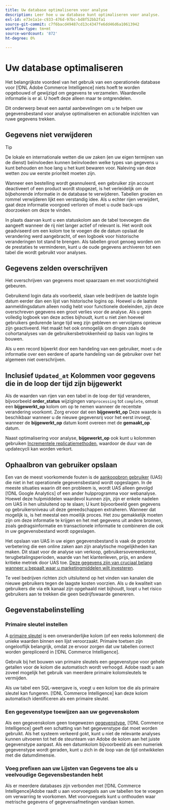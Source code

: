 ```yaml
---
title: Uw database optimaliseren voor analyse
description: Leer hoe u uw database kunt optimaliseren voor analyse.
exl-id: e73e1a1e-c933-476d-97bc-bd8f52bb2fa1
source-git-commit: c7f6bacd49487cd13c4347fe6dd46d6a10613942
workflow-type: tm+mt
source-wordcount: '872'
ht-degree: 0%

---
```


# Uw database optimaliseren

Het belangrijkste voordeel van het gebruik van een operationele database voor [!DNL Adobe Commerce Intelligence] niets hoeft te worden opgebouwd of gewijzigd om gegevens te verzamelen. Waardevolle informatie is er al. U hoeft deze alleen maar te ontgrendelen.

Dit onderwerp bevat een aantal aanbevelingen om u te helpen uw gegevensbestand voor analyse optimaliseren en actionable inzichten van ruwe gegevens trekken.

## Gegevens niet verwijderen

>[!TIP]
>
>De lokale en internationale wetten die uw zaken (en uw eigen termijnen van de dienst) beïnvloeden kunnen beïnvloeden welke types van gegevens u kunt behouden en hoe lang u het kunt bewaren voor. Naleving van deze wetten zou uw eerste prioriteit moeten zijn.

Wanneer een bestelling wordt geannuleerd, een gebruiker zijn account deactiveert of een product wordt stopgezet, is het verleidelijk om de bijbehorende informatie in de database te verwijderen. Tabellen groeien en rommel verwijderen lijkt een verstandig idee. Als u echter rijen verwijdert, gaat deze informatie voorgoed verloren of moet u oude back-ups doorzoeken om deze te vinden.

In plaats daarvan kunt u een statuskolom aan de tabel toevoegen die aangeeft wanneer de rij niet langer actief of relevant is. Het wordt ook geadviseerd om een kolom toe te voegen die de datum opslaat de verandering werd aangebracht, of een logboek voor historische veranderingen tot stand te brengen. Als tabellen groot genoeg worden om de prestaties te verminderen, kunt u de oude gegevens archiveren tot een tabel die wordt gebruikt voor analyses.

## Gegevens zelden overschrijven

Het overschrijven van gegevens moet spaarzaam en met voorzichtigheid gebeuren.

Gebruikend login data als voorbeeld, slaan vele bedrijven de laatste login datum eerder dan een lijst van historische logins op. Hoewel u de laatste aanmeldingsdatum alleen nodig hebt voor functionele doeleinden, zijn deze overschreven gegevens een groot verlies voor de analyse. Als u geen volledig logboek van deze acties bijhoudt, kunt u niet zien hoeveel gebruikers gedurende lange tijd weg zijn gebleven en vervolgens opnieuw zijn geactiveerd. Het maakt het ook onmogelijk om dingen zoals de cohortanalyses van de gebruikersbetrokkenheid op basis van logins te bouwen.

Als u een record bijwerkt door een handeling van een gebruiker, moet u de informatie over een eerdere of aparte handeling van de gebruiker over het algemeen niet overschrijven.

## Inclusief `Updated_at` Kolommen voor gegevens die in de loop der tijd zijn bijgewerkt

Als de waarden van rijen van een tabel in de loop der tijd veranderen, bijvoorbeeld **order\_status** wijzigingen van`processing` tot `complete`, omvat een **bijgewerkt\_op** kolom om op te nemen wanneer de recentste verandering voorkomt. Zorg ervoor dat een **bijgewerkt\_op** Deze waarde is beschikbaar wanneer u de nieuwe gegevensrij voor het eerst invoegt, wanneer de **bijgewerkt\_op** datum komt overeen met de **gemaakt\_op** datum.

Naast optimalisering voor analyse, **bijgewerkt\_op** ook kunt u kolommen gebruiken [Incrementele replicatiemethoden](../data-analyst/data-warehouse-mgr/cfg-replication-methods.md), waardoor de duur van de updatecycli kan worden verkort.

## Ophaalbron van gebruiker opslaan

Een van de meest voorkomende fouten is de [aankoopbron gebruiker](../data-analyst/analysis/google-track-user-acq.md) (UAS) die niet in het operationele gegevensbestand wordt opgeslagen. In de meeste situaties waarin dit een probleem is, wordt UAS alleen gevolgd [!DNL Google Analytics] of een ander hulpprogramma voor webanalyse. Hoewel deze hulpmiddelen waardevol kunnen zijn, zijn er enkele nadelen om UAS in hen uitsluitend op te slaan; U kunt bijvoorbeeld geen gegevens op gebruikersniveau uit deze gereedschappen extraheren. Wanneer dat mogelijk is, is het meestal een moeilijk proces. Het zou gemakkelijk moeten zijn om deze informatie te krijgen en het met gegevens uit andere bronnen, zoals gedragsinformatie en transactionele informatie te combineren die ook in uw gegevensbestand wordt opgeslagen.

Het opslaan van UAS in uw eigen gegevensbestand is vaak de grootste verbetering die een online zaken aan zijn analytische mogelijkheden kan maken. Dit staat voor de analyse van verkoop, gebruikersovereenkomst, terugbetalingsperioden, waarde van het klantenleven, prijs, en andere kritieke metriek door UAS toe. [Deze gegevens zijn van cruciaal belang wanneer u bepaalt waar u marketingmiddelen wilt investeren](../data-analyst/analysis/most-value-source-channel.md).

Te veel bedrijven richten zich uitsluitend op het vinden van kanalen die nieuwe gebruikers tegen de laagste kosten voorzien. Als u de kwaliteit van gebruikers die via elk kanaal zijn opgehaald niet bijhoudt, loopt u het risico gebruikers aan te trekken die geen bedrijfswaarde genereren.

## Gegevenstabelinstelling

### Primaire sleutel instellen

A [primaire sleutel](https://en.wikipedia.org/wiki/Unique_key) is een onveranderlijke kolom (of een reeks kolommen) die unieke waarden binnen een lijst veroorzaakt. Primaire toetsen zijn ongelooflijk belangrijk, omdat ze ervoor zorgen dat uw tabellen correct worden gerepliceerd in [!DNL Commerce Intelligence].

Gebruik bij het bouwen van primaire sleutels een gegevenstype voor gehele getallen voor de kolom die automatisch wordt verhoogd. Adobe raadt u aan zoveel mogelijk het gebruik van meerdere primaire kolomsleutels te vermijden.

Als uw tabel een SQL-weergave is, voegt u een kolom toe die als primaire sleutel kan fungeren. [!DNL Commerce Intelligence] kan deze kolom automatisch identificeren als een primaire sleutel.

### Een gegevenstype toewijzen aan uw gegevenskolom

Als een gegevenskolom geen toegewezen [gegevenstype](https://en.wikipedia.org/wiki/Data_type), [!DNL Commerce Intelligence] geeft een schatting van het gegevenstype dat moet worden gebruikt. Als het systeem verkeerd gokt, kunt u niet de relevante analyses kunnen uitvoeren tot het de steunteam van Adobe de kolom aan het juiste gegevenstype aanpast. Als een datumkolom bijvoorbeeld als een numeriek gegevenstype wordt geraden, kunt u zich in de loop van de tijd ontwikkelen met die datumdimensie.

### Voeg prefixen aan uw Lijsten van Gegevens toe als u veelvoudige Gegevensbestanden hebt

Als er meerdere databases zijn verbonden met [!DNL Commerce Intelligence]Adobe raadt u aan voorvoegsels aan uw tabellen toe te voegen om verwarring te voorkomen. Met voorvoegsels kunt u onthouden waar metrische gegevens of gegevensafmetingen vandaan komen.
